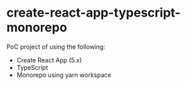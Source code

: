 # create-react-app-typescript-monorepo

PoC project of using the following:

- Create React App (5.x)
- TypeScript
- Monorepo using yarn workspace
